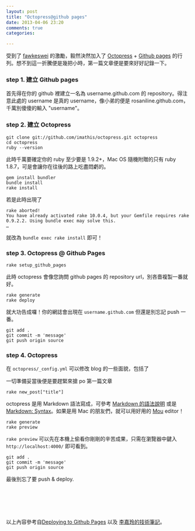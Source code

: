 ```yaml
---
layout: post
title: "Octopress@github pages"
date: 2013-04-06 23:20
comments: true
categories: 

---
```


受到了 [fawkeswei](https://github.com/fawkeswei) 的激勵，毅然決然加入了 [Octopress](http://octopress.org/) + [Github pages](http://pages.github.com/) 的行列。想不到這一折騰便是幾把小時，第一篇文章便是要來好好記錄一下。
<br/>	
	

### step 1. 建立 Github pages

首先得在你的 github 裡建立一名為 username.github.com 的 repository。得注意此處的 username 是真的 username，像小弟的便是 rosaniline.github.com，千萬別傻傻的輸入 "username"。

### step 2. 建立 Octopress

	git clone git://github.com/imathis/octopress.git octopress
	cd octopress  
	ruby --version 
	
此時千萬要確定你的 ruby 至少要是 1.9.2+，Mac OS 隨機附贈的只有 ruby 1.8.7，可是會讓你在往後的路上吃盡悶虧的。

	gem install bundler
	bundle install
	rake install
	
若是此時出現了

	rake aborted!
	You have already activated rake 10.0.4, but your Gemfile requires rake 0.9.2.2. Using bundle exec may solve this.
	…

就改為 `bundle exec rake install` 即可！ 

	
### step 3. Octopress @ Github Pages

	rake setup_github_pages
	
此時 octopress 會像您詢問 github pages 的 repository url，別吝嗇複製一番就好。

	rake generate
	rake deploy
	
就大功告成囉！你的網誌會出現在 `username.github.com`
但還是別忘記 push 一番。

	git add .
	git commit -m 'message'
	git push origin source
	
### step 4. Octopress

在 `octopress/_config.yml` 可以修改 blog 的一些面貌，包括了


一切準備妥當後便是要趕緊來搶 po 第一篇文章

	rake new_post["title"]
	
octopress 是用 Markdown 語法寫成，可參考 [Markdown 的語法說明](http://markdown.tw/) 或是 [Markdown: Syntax](http://daringfireball.net/projects/markdown/syntax)。如果是用 Mac 的朋友們，就可以用好用的 [Mou](http://mouapp.com/) editor！

	rake generate 
	rake preview

`rake preview` 可以先在本機上偷看你剛剛的辛苦成果，只需在瀏覽器中鍵入 `http://localhost:4000/` 即可看到。

	git add .
	git commit -m 'message'
	git push origin source

最後別忘了要 push & deploy.
  
  
<br/> <br/>	  
---

以上內容參考自[Deploying to Github Pages](http://octopress.org/docs/deploying/github/) 以及 [李嘉玲的技術筆記](http://zerodie.github.io/blog/2012/01/19/octopress-github-pages/)。